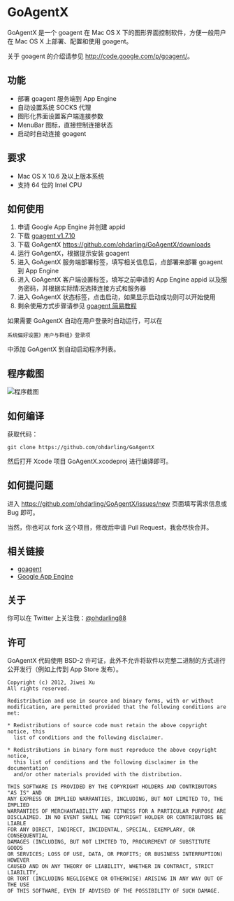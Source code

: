 # GoAgentX

GoAgentX 是一个 goagent 在 Mac OS X 下的图形界面控制软件，方便一般用户在 Mac OS X 上部署、配置和使用 goagent。

关于 goagent 的介绍请参见 <http://code.google.com/p/goagent/>。

## 功能

* 部署 goagent 服务端到 App Engine
* 自动设置系统 SOCKS 代理
* 图形化界面设置客户端连接参数
* MenuBar 图标，直接控制连接状态
* 启动时自动连接 goagent

## 要求

* Mac OS X 10.6 及以上版本系统
* 支持 64 位的 Intel CPU

## 如何使用

1. 申请 Google App Engine 并创建 appid
1. 下载 [goagent v1.7.10](http://repo.or.cz/w/goagent.git/snapshot/eeb538a0a8837d451993e654e5e898e0ab0e0f53.zip)
1. 下载 GoAgentX <https://github.com/ohdarling/GoAgentX/downloads>
1. 运行 GoAgentX，根据提示安装 goagent
1. 进入 GoAgentX 服务端部署标签，填写相关信息后，点部署来部署 goagent 到 App Engine
1. 进入 GoAgentX 客户端设置标签，填写之前申请的 App Engine appid 以及服务密码，并根据实际情况选择连接方式和服务器
1. 进入 GoAgentX 状态标签，点击启动，如果显示启动成功则可以开始使用
1. 剩余使用方式步骤请参见 [goagent 简易教程](http://code.google.com/p/goagent/#简易教程)

如果需要 GoAgentX 自动在用户登录时自动运行，可以在

    系统偏好设置》用户与群组》登录项

中添加 GoAgentX 到自动启动程序列表。

## 程序截图

![程序截图](https://github.com/ohdarling/GoAgentX/raw/master/Screenshot.png)

## 如何编译

获取代码：

    git clone https://github.com/ohdarling/GoAgentX

然后打开 Xcode 项目 GoAgentX.xcodeproj 进行编译即可。

## 如何提问题

进入 <https://github.com/ohdarling/GoAgentX/issues/new> 页面填写需求信息或 Bug 即可。

当然，你也可以 fork 这个项目，修改后申请 Pull Request，我会尽快合并。

## 相关链接

* [goagent](http://code.google.com/p/goagent/)
* [Google App Engine](https://appengine.google.com/)

## 关于

你可以在 Twitter 上关注我：[@ohdarling88](http://twitter.com/ohdarling88)

## 许可

GoAgentX 代码使用 BSD-2 许可证，此外不允许将软件以完整二进制的方式进行公开发行（例如上传到 App Store 发布）。

    Copyright (c) 2012, Jiwei Xu
    All rights reserved.
    
    Redistribution and use in source and binary forms, with or without
    modification, are permitted provided that the following conditions are met:
    
    * Redistributions of source code must retain the above copyright notice, this
      list of conditions and the following disclaimer.
    
    * Redistributions in binary form must reproduce the above copyright notice,
      this list of conditions and the following disclaimer in the documentation
      and/or other materials provided with the distribution.
    
    THIS SOFTWARE IS PROVIDED BY THE COPYRIGHT HOLDERS AND CONTRIBUTORS "AS IS" AND
    ANY EXPRESS OR IMPLIED WARRANTIES, INCLUDING, BUT NOT LIMITED TO, THE IMPLIED
    WARRANTIES OF MERCHANTABILITY AND FITNESS FOR A PARTICULAR PURPOSE ARE
    DISCLAIMED. IN NO EVENT SHALL THE COPYRIGHT HOLDER OR CONTRIBUTORS BE LIABLE
    FOR ANY DIRECT, INDIRECT, INCIDENTAL, SPECIAL, EXEMPLARY, OR CONSEQUENTIAL
    DAMAGES (INCLUDING, BUT NOT LIMITED TO, PROCUREMENT OF SUBSTITUTE GOODS
    OR SERVICES; LOSS OF USE, DATA, OR PROFITS; OR BUSINESS INTERRUPTION) HOWEVER
    CAUSED AND ON ANY THEORY OF LIABILITY, WHETHER IN CONTRACT, STRICT LIABILITY,
    OR TORT (INCLUDING NEGLIGENCE OR OTHERWISE) ARISING IN ANY WAY OUT OF THE USE
    OF THIS SOFTWARE, EVEN IF ADVISED OF THE POSSIBILITY OF SUCH DAMAGE.

